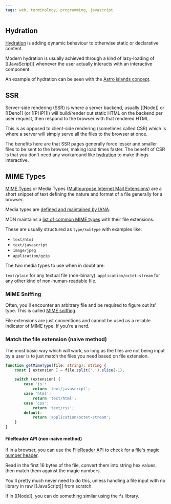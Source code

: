 ```yaml
---
tags: web, terminology, programming, javascript
---
```


## Hydration

[Hydration](https://www.builder.io/blog/why-progressive-hydration-is-harder-than-you-think) is adding dynamic behaviour to otherwise static or declarative content.

Modern hydration is usually achieved through a kind of lazy-loading of [[JavaScript]] whenever the user actually interacts with an interactive component.

An example of hydration can be seen with the [Astro islands concept](Astro#Islands).

## SSR

Server-side rendering (SSR) is where a server backend, usually [[Node]] or [[Deno]] (or [[PHP]]!) will build/render out static HTML on the backend per user request, then respond to the browser with that rendered HTML.

This is as opposed to client-side rendering (sometimes called CSR) which is where a server will simply serve all the files to the browser at once.

The benefits here are that SSR pages generally force lesser and smaller files to be sent to the browser, making load times faster. The benefit of CSR is that you don't need any workaround like [hydration](#Hydration) to make things interactive.

## MIME Types

[MIME Types](https://developer.mozilla.org/en-US/docs/Web/HTTP/Basics_of_HTTP/MIME_Types) or Media Types ([Multipurpose Internet Mail Extensions](https://en.wikipedia.org/wiki/MIME)) are a short snippet of text defining the nature and format of a file generally for a browser.

Media types are [defined and maintained by IANA](https://www.iana.org/assignments/media-types/media-types.xhtml).

MDN maintains a [list of common MIME types](https://developer.mozilla.org/en-US/docs/Web/HTTP/Basics_of_HTTP/MIME_types/Common_types) with their file extensions.

These are usually structured as `type/subtype` with examples like:
- `text/html`
- `text/javascript`
- `image/jpeg`
- `application/gzip`

The two media types to use when in doubt are:

`text/plain` for any textual file (non-binary).
`application/octet-stream` for any other kind of non-human-readable file.

### MIME Sniffing

Often, you'll encounter an arbitrary file and be required to figure out its' type. This is called [MIME sniffing](https://mimesniff.spec.whatwg.org/#matching-a-mime-type-pattern).

File extensions are just conventions and cannot be used as a reliable indicator of MIME type.
If you're a nerd.

### Match the file extension (naive method)
The most basic way which will work, so long as the files are not being input by a user is to just match the files you need based on file extension.

```typescript
function getMimeType(file: string): string {
	const [ extension ] = file.split('.').slice(-1);

	switch (extension) {
		case 'js':
			return 'text/javascript';
		case 'html':
			return 'text/html';
		case 'css':
			return 'text/css';
		default:
			return 'application/octet-stream';
	}
}
```

#### FileReader API (non-naive method)
If in a browser, you can use the [FileReader API](https://developer.mozilla.org/en-US/docs/Web/API/FileReader) to check for a [file's magic number header](https://en.wikipedia.org/wiki/List_of_file_signatures).

Read in the first 16 bytes of the file, convert them into string hex values, then match them against the magic numbers.

You'll pretty much never need to do this, unless handling a file input with no library in raw [[JavaScript]] from scratch.

If in [[Node]], you can do something similar using the `fs` library.
